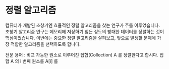 # 정렬 알고리즘

컴퓨터가 개발된 초창기엔 효율적인 정렬 알고리즘을 찾는 연구가 주를 이루었습니다. 초창기 알고리즘 연구는 메모리에 저장하기 힘든 정도의 방대한 데이터를 정렬하는 것이 핵심이었습니다. 
이번에는 중요한 정렬 알고리즘을 살펴보고, 앞으로 발생할 문제에 가장 적합한 알고리즘을 선택하도록 합니다.

전문 용어
: 비교 가능한 원소로 이루어진 집합(Collection) A 를 정렬한다고 합시다. 집합 A 의 i 번째 원소를 A[i] 를 

<!--stackedit_data:
eyJoaXN0b3J5IjpbMzAyODk2NDEsLTQwNDk5MTEyXX0=
-->